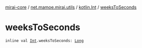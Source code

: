 [mirai-core](../../index.md) / [net.mamoe.mirai.utils](../index.md) / [kotlin.Int](index.md) / [weeksToSeconds](./weeks-to-seconds.md)

# weeksToSeconds

`inline val `[`Int`](https://kotlinlang.org/api/latest/jvm/stdlib/kotlin/-int/index.html)`.weeksToSeconds: `[`Long`](https://kotlinlang.org/api/latest/jvm/stdlib/kotlin/-long/index.html)